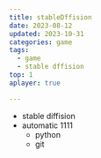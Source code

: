 ```yaml
---
title: stableDffision
date: 2023-08-12
updated: 2023-10-31
categories: game
tags:
  - game
  - stable dffision
top: 1
aplayer: true

---
```


- stable diffision
- automatic 1111
  - python
  - git
